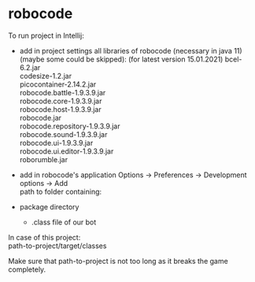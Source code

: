 # robocode

To run project in Intellij:

- add in project settings all libraries of robocode (necessary in java 11) (maybe some could be skipped):
(for latest version 15.01.2021)
bcel-6.2.jar  
codesize-1.2.jar  
picocontainer-2.14.2.jar  
robocode.battle-1.9.3.9.jar  
robocode.core-1.9.3.9.jar  
robocode.host-1.9.3.9.jar  
robocode.jar  
robocode.repository-1.9.3.9.jar  
robocode.sound-1.9.3.9.jar  
robocode.ui-1.9.3.9.jar  
robocode.ui.editor-1.9.3.9.jar  
roborumble.jar  

- add in robocode's application Options -> Preferences -> Development options -> Add  
path to folder containing:

- package directory
    - .class file of our bot

In case of this project:  
path-to-project/target/classes

Make sure that path-to-project is not too long as it breaks the game completely. 